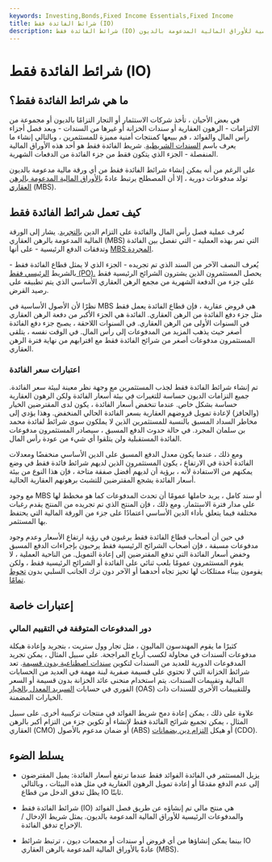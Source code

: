 ```yaml
---
keywords: Investing,Bonds,Fixed Income Essentials,Fixed Income
title: شرائط الفائدة فقط (IO)
description: شرائط الفائدة فقط (IO) هي منتج مالي تم إنشاؤه عن طريق فصل الفائدة عن التدفقات الرئيسية للأوراق المالية المدعومة بالديون.
---
```


# شرائط الفائدة فقط (IO)
## ما هي شرائط الفائدة فقط؟

في بعض الأحيان ، تأخذ شركات الاستثمار أو التجار التزامًا بالديون أو مجموعة من الالتزامات - الرهون العقارية أو سندات الخزانة أو غيرها من السندات - وبعد فصل أجزاء رأس المال والفوائد ، قم ببيعها كمنتجات أمنية مميزة للمستثمرين ، وبالتالي إنشاء ما يعرف باسم [السندات الشريطية](/stripbond). شريط الفائدة فقط هو أحد هذه الأوراق المالية المنفصلة - الجزء الذي يتكون فقط من جزء الفائدة من الدفعات الشهرية.

على الرغم من أنه يمكن إنشاء شرائط الفائدة فقط من أي ورقة مالية مدعومة بالديون تولد مدفوعات دورية ، إلا أن المصطلح يرتبط عادةً [بالأوراق المالية المدعومة بالرهن العقاري](/mbs) (MBS).

## كيف تعمل شرائط الفائدة فقط

تُعرف عملية فصل رأس المال والفائدة على التزام الدين [بالتجريد](/strip). يشار إلى الورقة المالية المدعومة بالرهن العقاري (MBS) التي تمر بهذه العملية - التي تفصل بين الفائدة وتدفقات الدفع الرئيسية - على أنها [MBS المجردة](/stripped-mbs).

يُعرف النصف الآخر من السند الذي تم تجريده - الجزء الذي لا يمثل قطاع الفائدة فقط - بالشريط [الرئيسي فقط (PO).](/postrips) يحصل المستثمرون الذين يشترون الشرائح الرئيسية فقط على جزء من الدفعة الشهرية من مجمع الرهن العقاري الأساسي الذي يتم تطبيقه على رصيد القرض.

نظرًا لأن الأصول الأساسية في MBS هي قروض عقارية ، فإن قطاع الفائدة يعمل فقط مثل جزء دفع الفائدة من الرهن العقاري. الفائدة هي الجزء الأكبر من دفعة الرهن العقاري في السنوات الأولى من الرهن العقاري. في السنوات اللاحقة ، يصبح جزء دفع الفائدة أصغر حيث يذهب المزيد من المدفوعات إلى رأس المال. في الوقت نفسه ، يتلقى المستثمرون مدفوعات أصغر من شرائح الفائدة فقط مع اقترابهم من نهاية فترة الرهن العقاري.

### اعتبارات سعر الفائدة

تم إنشاء شرائط الفائدة فقط لجذب المستثمرين مع وجهة نظر معينة لبيئة سعر الفائدة. جميع التزامات الديون حساسة للتغيرات في بيئة أسعار الفائدة ولكن الرهون العقارية حساسة بشكل خاص. عندما تنخفض أسعار الفائدة ، يكون لدى المقترضين الخيار (والحافز) لإعادة تمويل قروضهم العقارية بسعر الفائدة الحالي المنخفض. وهذا يؤدي إلى مخاطر السداد المسبق بالنسبة للمستثمرين الذين لا يملكون سوى شرائط لفائدة محمد بن سلمان المجرد. في حالة حدوث الدفع المسبق ، سيصادر المستثمرون مدفوعات الفائدة المستقبلية ولن يتلقوا أي شيء من عودة رأس المال.

ومع ذلك ، عندما يكون معدل الدفع المسبق على الدين الأساسي منخفضًا ومعدلات الفائدة آخذة في الارتفاع ، يكون المستثمرون الذين لديهم شرائط فائدة فقط في وضع يمكنهم من الاستفادة لأنه ، برؤية أن لديهم أفضل صفقة متاحة ، فإن هذا النوع من بيئة أسعار الفائدة يشجع المقترضين للتشبث برهونهم العقارية الحالية.

مع وجود MBS أو سند كامل ، يريد حاملها عمومًا أن تحدث المدفوعات كما هو مخطط لها على مدار فترة الاستثمار. ومع ذلك ، فإن المنتج الذي تم تجريده من المنتج يقدم رغبات مختلفة فيما يتعلق بأداء الدين الأساسي اعتمادًا على جزء من الورقة المالية التي يحتفظ بها المستثمر.

في حين أن أصحاب قطاع الفائدة فقط يرغبون في رؤية ارتفاع الأسعار وعدم وجود مدفوعات مسبقة ، فإن أصحاب الشرائح الرئيسية فقط يرحبون بإجراءات الدفع المسبق وخفض أسعار الفائدة التي تدفع المقترضين إلى إعادة التمويل. من الناحية العملية ، لا يقوم المستثمرون عمومًا بلعب ثنائي على الفائدة أو الشرائح الرئيسية فقط ، ولكن يقومون ببناء ممتلكات لها تحيز تجاه أحدهما أو الآخر دون ترك الجانب السلبي بدون [تحوط تمامًا](/nakedposition).

## إعتبارات خاصة

### دور المدفوعات المتوقفة في التقييم المالي

كثيرًا ما يقوم المهندسون الماليون ، مثل تجار وول ستريت ، بتجريد وإعادة هيكلة مدفوعات السندات في محاولة لكسب أرباح المراجحة. على سبيل المثال ، يمكن تجريد المدفوعات الدورية للعديد من السندات لتكوين [سندات اصطناعية بدون قسيمة](/zero-couponbond). تعد شرائط الخزانة التي لا تحتوي على قسيمة صفرية لبنة مهمة في العديد من الحسابات المالية وتقييمات السندات. يتم استخدام منحنى عائد الخزانة بدون قسيمة أو السعر الفوري في حسابات [السبريد المعدل بالخيار](/optionadjustedspread) (OAS) وللتقييمات الأخرى للسندات ذات الخيارات المضمنة.

علاوة على ذلك ، يمكن إعادة دمج شريط الفوائد في منتجات تركيبية أخرى. على سبيل المثال ، يمكن تجميع شرائح الفائدة فقط لإنشاء أو تكوين جزء من التزام أكبر بالرهن العقاري (CMO) أو ضمان مدعوم بالأصول (ABS) أو هيكل [التزام دين بضمانات](/cdo) (CDO).

## يسلط الضوء

- يزيل المستثمر في الفائدة الفوائد فقط عندما ترتفع أسعار الفائدة: يميل المقترضون إلى عدم الدفع مقدمًا أو إعادة تمويل الرهون العقارية في مثل هذه البيئات ، وبالتالي يظل تدفق الدخل من قطاع IO ثابتًا.

- شرائط الفائدة فقط (IO) هي منتج مالي تم إنشاؤه عن طريق فصل الفوائد والمدفوعات الرئيسية للأوراق المالية المدعومة بالديون. يمثل شريط الإدخال / الإخراج تدفق الفائدة.

- بينما يمكن إنشاؤها من أي قروض أو سندات أو مجمعات ديون ، ترتبط شرائط IO عادةً بالأوراق المالية المدعومة بالرهن العقاري (MBS).

